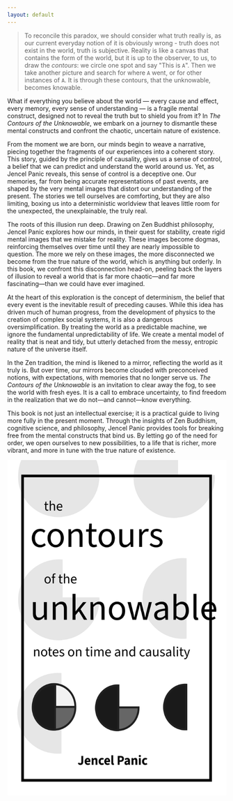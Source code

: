 ```yaml
---
layout: default
---
```


> To reconcile this paradox, we should consider what truth really is, as our current everyday notion of it is obviously wrong - truth does not exist in the world, truth is subjective. Reality is like a canvas that contains the form of the world, but it is up to the observer, to us, to draw the _contours_: we circle one spot and say "This is `A`". Then we take another picture and search for where `A` went, or for other instances of `A`. It is through these contours, that the unknowable, becomes knowable.

What if everything you believe about the world — every cause and effect, every memory, every sense of understanding — is a fragile mental construct, designed not to reveal the truth but to shield you from it? In _The Contours of the Unknowable_, we embark on a journey to dismantle these mental constructs and confront the chaotic, uncertain nature of existence.

From the moment we are born, our minds begin to weave a narrative, piecing together the fragments of our experiences into a coherent story. This story, guided by the principle of causality, gives us a sense of control, a belief that we can predict and understand the world around us. Yet, as Jencel Panic reveals, this sense of control is a deceptive one. Our memories, far from being accurate representations of past events, are shaped by the very mental images that distort our understanding of the present. The stories we tell ourselves are comforting, but they are also limiting, boxing us into a deterministic worldview that leaves little room for the unexpected, the unexplainable, the truly real.

The roots of this illusion run deep. Drawing on Zen Buddhist philosophy, Jencel Panic explores how our minds, in their quest for stability, create rigid mental images that we mistake for reality. These images become dogmas, reinforcing themselves over time until they are nearly impossible to question. The more we rely on these images, the more disconnected we become from the true nature of the world, which is anything but orderly. In this book, we confront this disconnection head-on, peeling back the layers of illusion to reveal a world that is far more chaotic—and far more fascinating—than we could have ever imagined.

At the heart of this exploration is the concept of determinism, the belief that every event is the inevitable result of preceding causes. While this idea has driven much of human progress, from the development of physics to the creation of complex social systems, it is also a dangerous oversimplification. By treating the world as a predictable machine, we ignore the fundamental unpredictability of life. We create a mental model of reality that is neat and tidy, but utterly detached from the messy, entropic nature of the universe itself.

In the Zen tradition, the mind is likened to a mirror, reflecting the world as it truly is. But over time, our mirrors become clouded with preconceived notions, with expectations, with memories that no longer serve us. _The Contours of the Unknowable_ is an invitation to clear away the fog, to see the world with fresh eyes. It is a call to embrace uncertainty, to find freedom in the realization that we do not—and cannot—know everything.

This book is not just an intellectual exercise; it is a practical guide to living more fully in the present moment. Through the insights of Zen Buddhism, cognitive science, and philosophy, Jencel Panic provides tools for breaking free from the mental constructs that bind us. By letting go of the need for order, we open ourselves to new possibilities, to a life that is richer, more vibrant, and more in tune with the true nature of existence.


[![cover](cover_ebook.png)](00)

